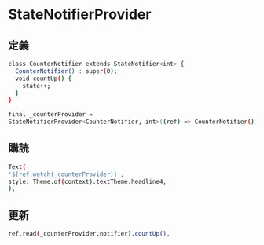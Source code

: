 # StateNotifierProvider

## 定義
```sh
class CounterNotifier extends StateNotifier<int> {
  CounterNotifier() : super(0);
  void countUp() {
    state++;
  }
}

final _counterProvider =
StateNotifierProvider<CounterNotifier, int>((ref) => CounterNotifier());
```


## 購読
```sh
Text(
'${ref.watch(_counterProvider)}',
style: Theme.of(context).textTheme.headline4,
),
```

## 更新
```sh
ref.read(_counterProvider.notifier).countUp(),
```
